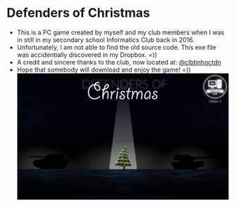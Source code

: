 # Defenders of Christmas
  - This is a PC game created by myself and my club members when I was in still in my secondary school Informatics Club back in 2016.
  - Unfortunately, I am not able to find the old source code. This exe file was accidentially discovered in my Dropbox. =))
  - A credit and sincere thanks to the club, now located at: [@clbtinhoctdn](https://www.facebook.com/clbtinhoctdn/)
  - Hope that somebody will download and enjoy the game! =))![Final Poster](https://github.com/ncduy0303/Side-projects/blob/master/Defenders%20of%20Christmas/final%20poster.jpg)
